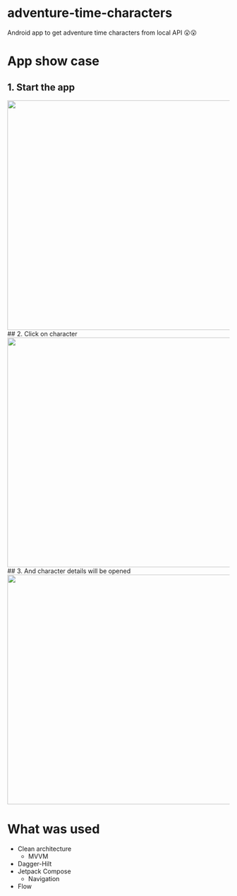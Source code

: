 # adventure-time-characters
Android app to get adventure time characters from local API 😮😮

# App show case

## 1. Start the app  
<div style= "text-align: left;"><img src="https://user-images.githubusercontent.com/63263301/212544418-d9067d91-5a5b-46b8-bdf6-63cab2504f4d.png" height="520"/></div>  
## 2. Click on character  
<div style= "text-align: left;"><img src="https://user-images.githubusercontent.com/63263301/212544576-3be0b29d-ca41-4976-b896-371ce2042c93.png" height="520"/></div>  
## 3. And character details will be opened  
<div style= "text-align: left;"><img src="https://user-images.githubusercontent.com/63263301/212544447-5b4e86e6-0615-4098-b364-076617f220d3.png" height="520"/></div>  

# What was used
- Clean architecture
  - MVVM
- Dagger-Hilt
- Jetpack Compose
  - Navigation
- Flow
